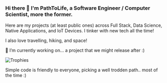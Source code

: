 <!--
**PathToLife/pathtolife** is a ✨ _special_ ✨ repository because its `README.md` (this file) appears on your GitHub profile.

Here are some ideas to get you started:

- 🔭 I’m currently working on ...
- 🌱 I’m currently learning ...
- 👯 I’m looking to collaborate on ...
- 🤔 I’m looking for help with ...
- 💬 Ask me about ...
- 📫 How to reach me: ...
- 😄 Pronouns: ...
- ⚡ Fun fact: ...
-->

### Hi there 👋 I'm PathToLife, a Software Engineer / Computer Scientist, more the former.

Here are my projects (at least public ones) across Full Stack, Data Science, Native Applications, and IoT Devices. I tinker with new tech all the time!

I also love travelling, hiking, and space!

🔭 I’m currently working on... a project that we might release after :)

![Trophies]([https://github-profile-trophy.vercel.app/?username=PathToLife&theme=algolia](https://raw.githubusercontent.com/PathToLife/pathtolife/2595d2ae31476b3fb83f985a82d5b272897319a4/68747470733a2f2f6769746875622d70726f66696c652d74726f7068792e76657263656c2e6170702f3f757365726e616d653d50617468546f4c696665267468656d653d616c676f6c6961.svg)https://raw.githubusercontent.com/PathToLife/pathtolife/2595d2ae31476b3fb83f985a82d5b272897319a4/68747470733a2f2f6769746875622d70726f66696c652d74726f7068792e76657263656c2e6170702f3f757365726e616d653d50617468546f4c696665267468656d653d616c676f6c6961.svg)

Simple code is friendly to everyone, picking a well trodden path.. most of the time :)
